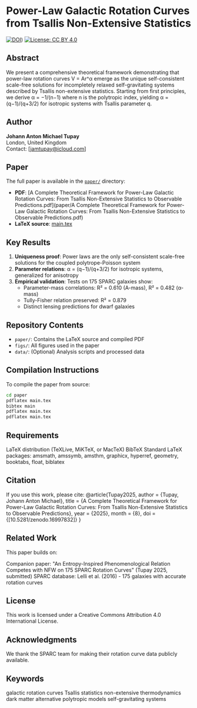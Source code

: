# Power-Law Galactic Rotation Curves from Tsallis Non-Extensive Statistics

[![DOI](https://zenodo.org/badge/DOI/XXXXX.svg)](https://zenodo.org/records/16997832))
[![License: CC BY 4.0](https://img.shields.io/badge/License-CC_BY_4.0-lightgrey.svg)](https://creativecommons.org/licenses/by/4.0/)

## Abstract

We present a comprehensive theoretical framework demonstrating that power-law rotation curves V = Ar^α emerge as the unique self-consistent scale-free solutions for incompletely relaxed self-gravitating systems described by Tsallis non-extensive statistics. Starting from first principles, we derive α = −1/(n−1) where n is the polytropic index, yielding α = (q−1)/(q+3/2) for isotropic systems with Tsallis parameter q. 

## Author

**Johann Anton Michael Tupay**  
London, United Kingdom  
Contact: [jamtupay@icloud.com] 

## Paper

The full paper is available in the [`paper/`](paper/) directory:
- **PDF**: [A Complete Theoretical Framework for Power-Law Galactic Rotation Curves: From Tsallis Non-Extensive Statistics to Observable Predictions.pdf](paper/A Complete Theoretical Framework for Power-Law Galactic Rotation Curves: From Tsallis Non-Extensive Statistics to Observable Predictions.pdf)
- **LaTeX source**: [main.tex](paper/main.tex)

## Key Results

1. **Uniqueness proof**: Power laws are the only self-consistent scale-free solutions for the coupled polytrope-Poisson system
2. **Parameter relations**: α = (q−1)/(q+3/2) for isotropic systems, generalized for anisotropy
3. **Empirical validation**: Tests on 175 SPARC galaxies show:
   - Parameter-mass correlations: R² = 0.610 (A-mass), R² = 0.482 (α-mass)
   - Tully-Fisher relation preserved: R² = 0.879
   - Distinct lensing predictions for dwarf galaxies

## Repository Contents

- `paper/`: Contains the LaTeX source and compiled PDF
- `figs/`: All figures used in the paper
- `data/`: (Optional) Analysis scripts and processed data

## Compilation Instructions

To compile the paper from source:

```bash
cd paper
pdflatex main.tex
bibtex main
pdflatex main.tex
pdflatex main.tex
```
## Requirements

LaTeX distribution (TeXLive, MiKTeX, or MacTeX)
BibTeX
Standard LaTeX packages: amsmath, amssymb, amsthm, graphicx, hyperref, geometry, booktabs, float, biblatex

## Citation
If you use this work, please cite:
@article{Tupay2025,
  author  = {Tupay, Johann Anton Michael},
  title   = {A Complete Theoretical Framework for Power-Law Galactic 
            Rotation Curves: From Tsallis Non-Extensive Statistics 
            to Observable Predictions},
  year    = {2025},
  month   = {8},
  doi     = {[10.5281/zenodo.16997832]}
}

## Related Work
This paper builds on:

Companion paper: "An Entropy-Inspired Phenomenological Relation Competes with NFW on 175 SPARC Rotation Curves" (Tupay 2025, submitted)
SPARC database: Lelli et al. (2016) - 175 galaxies with accurate rotation curves

## License
This work is licensed under a Creative Commons Attribution 4.0 International License.

## Acknowledgments
We thank the SPARC team for making their rotation curve data publicly available.

## Keywords
galactic rotation curves Tsallis statistics non-extensive thermodynamics dark matter alternative polytropic models self-gravitating systems
